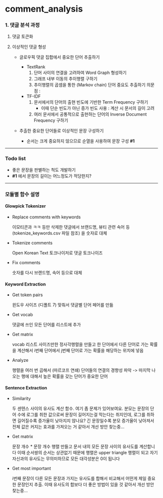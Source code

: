 # comment_analysis

### 1. 댓글 분석 과정

1. 댓글 토큰화

2. 이상적인 댓글 형성

    * 글로우픽 댓글 집합에서 중요한 단어 추출하기
        * TextRank
            1. 단어 사이의 연결을 고려하여 Word Graph 형성하기
            2. 그래프 내부 이동의 추이행렬 구하기
            3. 추이행렬의 곱셈을 통한 (Markov chain) 단어 중요도 추출하기
           의문점 : 
        * TF-IDF
            1. 문서에서의 단어의 출현 빈도에 기반한 Term Frequency 구하기
                * 이때 단순 빈도가 아닌 증가 빈도 사용 : 계산 시 문서의 길이 고려
            2. 여러 문서에서 공통적으로 출현하는 단어의 Inverse Document Frequency 구하기

    * 추출한 중요한 단어들로 이상적인 문장 구성하기
        * 순서는 크게 중요하지 않으므로 순열을 사용하여 문장 구성 **#1**
<hr/>

### Todo list
* 좋은 문장을 판별하는 척도 개발하기
* **#1** 에서 문장의 길이는 어느정도가 적당한지?
<hr/>

### 모듈별 함수 설명

#### Glowpick Tokenizer
* Replace comments with keywords

    이모티콘과 ㅋㅋ 등만 삭제한 댓글에서 브랜드명, 뷰티 관련 속어 등 (tokenize_keywords.csv 파일 참조) 을 숫자로 대체

* Tokenize comments

    Open Korean Text 토크나이저로 댓글 토크나이즈

* Fix comments

    숫자를 다시 브랜드명, 속어 등으로 대체

#### Keyword Extraction
* Get token pairs
    
    윈도우 사이즈 (디폴트 7) 맞춰서 댓글별 단어 페어를 만듦

* Get vocab
    
    댓글에 쓰인 모든 단어를 리스트에 추가
    
* Get matrix
    
    vocab 리스트 사이즈만한 정사각행렬을 만들고 한 단어에서 다른 단어로 가는 확률을 계산해서 i번째 단어에서 j번째 단어로 가는 확률을 해당하는 위치에 넣음

* Analyze
    
    행렬을 여러 번 곱해서 (마르코프 연쇄) 단어들의 연결의 경향성 파악 -> 마지막 나오는 행에 대해서 높은 확률을 갖는 단어가 중요한 단어

#### Sentence Extraction
* Similarity

    두 센텐스 사이의 유사도 계산 함수. 여기 좀 문제가 있어보여요. 분모는 문장의 단어 수에 로그를 취한 값으로써 문장이 길어지는걸 막는다는 취지인데, 로그를 취하면 길어질수록 증가율이 낮아지지 않나요? 긴 문장일수록 분모 증가율이 낮아져서 전체 값은 커지는 효과를 가져오는 거 같아서 개선 방안 찾는중…

* Get matrix

    문장 개수 * 문장 개수 행렬 만들고 문서 내의 모든 문장 사이의 유사도를 계산합니다 이때 순서쌍의 순서는 상관없기 때문에 행렬은 upper triangle 행렬이 되고 자기 자신과의 유사도는 무의미하므로 모든 대각성분은 0이 됩니다

* Get most important

    i번째 문장이 다른 모든 문장과 가지는 유사도를 합해서 비교해서 어떤게 제일 중요한 문장인지 추출. 이때 유사도의 합보다 더 좋은 방법이 있을 것 같아서 개선 방안 찾는중…